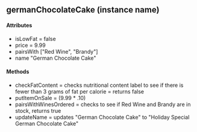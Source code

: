 ## germanChocolateCake (instance name)
#### Attributes
- isLowFat = false
- price = 9.99
- pairsWith ["Red Wine", "Brandy"]
- name "German Chocolate Cake"
#### Methods
- checkFatContent = checks nutritional content label to see if there is fewer than 3 grams of fat per calorie = returns false
- putItemOnSale = (9.99 * .10)
- pairsWithWinesOrdered = checks to see if Red Wine and Brandy are in stock, returns true
- updateName = updates "German Chocolate Cake" to "Holiday Special German Chocolate Cake"
